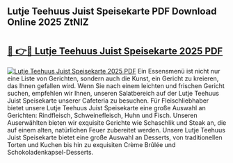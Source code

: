 ## Lutje Teehuus Juist Speisekarte PDF Download Online 2025 ZtNlZ

# <h2><a href="http://gcb99r.nevu.top/?p=Lutje+Teehuus+Juist+Speisekarte">🔗 👉🔴 Lutje Teehuus Juist Speisekarte 2025 PDF</a></h2>

[![Lutje Teehuus Juist Speisekarte 2025 PDF](https://i.imgur.com/dBaPXMq.png)](http://gcb99r.nevu.top/?p=Lutje+Teehuus+Juist+Speisekarte)
Ein Essensmenü ist nicht nur eine Liste von Gerichten, sondern auch die Kunst, ein Gericht zu kreieren, das Ihnen gefallen wird. Wenn Sie nach einem leichten und frischen Gericht suchen, empfehlen wir Ihnen, unseren Salatbereich auf der Lutje Teehuus Juist Speisekarte unserer Cafeteria zu besuchen. Für Fleischliebhaber bietet unsere Lutje Teehuus Juist Speisekarte eine große Auswahl an Gerichten: Rindfleisch, Schweinefleisch, Huhn und Fisch. Unseren Auserwählten bieten wir exquisite Gerichte wie Schaschlik und Steak an, die auf einem alten, natürlichen Feuer zubereitet werden. Unsere Lutje Teehuus Juist Speisekarte bietet eine große Auswahl an Desserts, von traditionellen Torten und Kuchen bis hin zu exquisiten Crème Brûlée und Schokoladenkapsel-Desserts.
